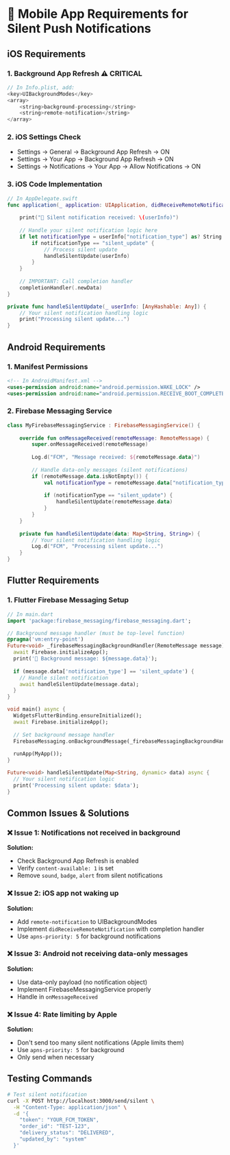 # 📱 Mobile App Requirements for Silent Push Notifications

## iOS Requirements

### 1. **Background App Refresh** ⚠️ CRITICAL
```swift
// In Info.plist, add:
<key>UIBackgroundModes</key>
<array>
    <string>background-processing</string>
    <string>remote-notification</string>
</array>
```

### 2. **iOS Settings Check**
- Settings → General → Background App Refresh → ON
- Settings → Your App → Background App Refresh → ON
- Settings → Notifications → Your App → Allow Notifications → ON

### 3. **iOS Code Implementation**
```swift
// In AppDelegate.swift
func application(_ application: UIApplication, didReceiveRemoteNotification userInfo: [AnyHashable: Any], fetchCompletionHandler completionHandler: @escaping (UIBackgroundFetchResult) -> Void) {
    
    print("🔔 Silent notification received: \(userInfo)")
    
    // Handle your silent notification logic here
    if let notificationType = userInfo["notification_type"] as? String {
        if notificationType == "silent_update" {
            // Process silent update
            handleSilentUpdate(userInfo)
        }
    }
    
    // IMPORTANT: Call completion handler
    completionHandler(.newData)
}

private func handleSilentUpdate(_ userInfo: [AnyHashable: Any]) {
    // Your silent notification handling logic
    print("Processing silent update...")
}
```

## Android Requirements

### 1. **Manifest Permissions**
```xml
<!-- In AndroidManifest.xml -->
<uses-permission android:name="android.permission.WAKE_LOCK" />
<uses-permission android:name="android.permission.RECEIVE_BOOT_COMPLETED" />
```

### 2. **Firebase Messaging Service**
```kotlin
class MyFirebaseMessagingService : FirebaseMessagingService() {
    
    override fun onMessageReceived(remoteMessage: RemoteMessage) {
        super.onMessageReceived(remoteMessage)
        
        Log.d("FCM", "Message received: ${remoteMessage.data}")
        
        // Handle data-only messages (silent notifications)
        if (remoteMessage.data.isNotEmpty()) {
            val notificationType = remoteMessage.data["notification_type"]
            
            if (notificationType == "silent_update") {
                handleSilentUpdate(remoteMessage.data)
            }
        }
    }
    
    private fun handleSilentUpdate(data: Map<String, String>) {
        // Your silent notification handling logic
        Log.d("FCM", "Processing silent update...")
    }
}
```

## Flutter Requirements

### 1. **Flutter Firebase Messaging Setup**
```dart
// In main.dart
import 'package:firebase_messaging/firebase_messaging.dart';

// Background message handler (must be top-level function)
@pragma('vm:entry-point')
Future<void> _firebaseMessagingBackgroundHandler(RemoteMessage message) async {
  await Firebase.initializeApp();
  print('🔔 Background message: ${message.data}');
  
  if (message.data['notification_type'] == 'silent_update') {
    // Handle silent notification
    await handleSilentUpdate(message.data);
  }
}

void main() async {
  WidgetsFlutterBinding.ensureInitialized();
  await Firebase.initializeApp();
  
  // Set background message handler
  FirebaseMessaging.onBackgroundMessage(_firebaseMessagingBackgroundHandler);
  
  runApp(MyApp());
}

Future<void> handleSilentUpdate(Map<String, dynamic> data) async {
  // Your silent notification logic
  print('Processing silent update: $data');
}
```

## Common Issues & Solutions

### ❌ Issue 1: Notifications not received in background
**Solution:** 
- Check Background App Refresh is enabled
- Verify `content-available: 1` is set
- Remove `sound`, `badge`, `alert` from silent notifications

### ❌ Issue 2: iOS app not waking up
**Solution:**
- Add `remote-notification` to UIBackgroundModes
- Implement `didReceiveRemoteNotification` with completion handler
- Use `apns-priority: 5` for background notifications

### ❌ Issue 3: Android not receiving data-only messages
**Solution:**
- Use data-only payload (no notification object)
- Implement FirebaseMessagingService properly
- Handle in `onMessageReceived`

### ❌ Issue 4: Rate limiting by Apple
**Solution:**
- Don't send too many silent notifications (Apple limits them)
- Use `apns-priority: 5` for background
- Only send when necessary

## Testing Commands

```bash
# Test silent notification
curl -X POST http://localhost:3000/send/silent \
  -H "Content-Type: application/json" \
  -d '{
    "token": "YOUR_FCM_TOKEN",
    "order_id": "TEST-123",
    "delivery_status": "DELIVERED",
    "updated_by": "system"
  }'
```